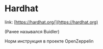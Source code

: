 # Hardhat

link: [https://hardhat.org/](https://hardhat.org)

(Ранее назывался Buidler)

Норм инструкция в проекте OpenZeppelin
